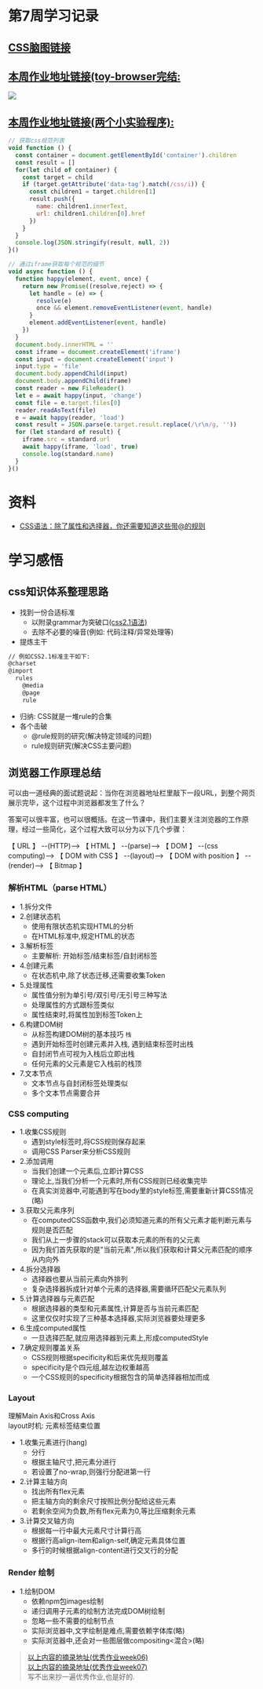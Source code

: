 # 第7周学习记录
## [CSS脑图链接](https://www.processon.com/view/link/5eccafdd1e08530a9b1f1d3d)
## [本周作业地址链接(toy-browser完结:](./browser-toy)
![](https://jtr354.github.io/Frontend-01-Template/week07/browser-toy/viewport.jpg)
## [本周作业地址链接(两个小实验程序):](./)
```js
// 获取css规范列表
void function () {
  const container = document.getElementById('container').children
  const result = []
  for(let child of container) {
    const target = child
    if (target.getAttribute('data-tag').match(/css/i)) {
      const children1 = target.children[1]
      result.push({
        name: children1.innerText,
        url: children1.children[0].href
      })
    }
  }
  console.log(JSON.stringify(result, null, 2))
}()

// 通过iframe获取每个规范的细节
void async function () {
  function happy(element, event, once) {
    return new Promise((resolve,reject) => {
      let handle = (e) => {
        resolve(e)
        once && element.removeEventListener(event, handle)
      }
      element.addEventListener(event, handle)
    })
  }
  document.body.innerHTML = ''
  const iframe = document.createElement('iframe')
  const input = document.createElement('input')
  input.type = 'file'
  document.body.appendChild(input)
  document.body.appendChild(iframe)
  const reader = new FileReader()
  let e = await happy(input, 'change')
  const file = e.target.files[0]
  reader.readAsText(file)
  e = await happy(reader, 'load')
  const result = JSON.parse(e.target.result.replace(/\r\n/g, ''))
  for (let standard of result) {
    iframe.src = standard.url
    await happy(iframe, 'load', true)
    console.log(standard.name)
  }
}()
```

# 资料
- [CSS语法：除了属性和选择器，你还需要知道这些带@的规则](https://time.geekbang.org/column/article/80042)

# 学习感悟

## css知识体系整理思路
- 找到一份合适标准
  + 以附录grammar为突破口[(css2.1语法)](https://www.w3.org/TR/CSS21/grammar.html#q25.0)
  + 去除不必要的噪音(例如: 代码注释/异常处理等)
- 提炼主干
```bash
// 例如CSS2.1标准主干如下:
@charset
@import
  rules
    @media
    @page
    rule
```
- 归纳: CSS就是一堆rule的合集
- 各个击破
  + @rule规则的研究(解决特定领域的问题)
  + rule规则研究(解决CSS主要问题)
  
## 浏览器工作原理总结
可以由一道经典的面试题说起：当你在浏览器地址栏里敲下一段URL，到整个网页展示完毕，这个过程中浏览器都发生了什么？

答案可以很丰富，也可以很概括。在这一节课中，我们主要关注浏览器的工作原理，经过一些简化，这个过程大致可以分为以下几个步骤：

【 URL 】 --(HTTP)--> 【 HTML 】 --(parse)--> 【 DOM 】 --(css computing)--> 【 DOM with CSS 】 --(layout)--> 【 DOM with position 】 --(render)--> 【 Bitmap 】

### 解析HTML（parse HTML）
- 1.拆分文件
- 2.创建状态机
  + 使用有限状态机实现HTML的分析
  + 在HTML标准中,规定HTML的状态
- 3.解析标签
  + 主要解析: 开始标签/结束标签/自封闭标签
- 4.创建元素
  + 在状态机中,除了状态迁移,还需要收集Token
- 5.处理属性
  + 属性值分别为单引号/双引号/无引号三种写法
  + 处理属性的方式跟标签类似
  + 属性结束时,将属性加到标签Token上
- 6.构建DOM树
  + 从标签构建DOM树的基本技巧 `栈`
  + 遇到开始标签时创建元素并入栈, 遇到结束标签时出栈
  + 自封闭节点可视为入栈后立即出栈
  + 任何元素的父元素是它入栈前的栈顶
- 7.文本节点
  + 文本节点与自封闭标签处理类似
  + 多个文本节点需要合并
  
### CSS computing
- 1.收集CSS规则
  + 遇到style标签时,将CSS规则保存起来
  + 调用CSS Parser来分析CSS规则
- 2.添加调用
  + 当我们创建一个元素后,立即计算CSS
  + 理论上,当我们分析一个元素时,所有CSS规则已经收集完毕
  + 在真实浏览器中,可能遇到写在body里的style标签,需要重新计算CSS情况(略)
- 3.获取父元素序列
  + 在computedCSS函数中,我们必须知道元素的所有父元素才能判断元素与规则是否匹配
  + 我们从上一步骤的stack可以获取本元素的所有的父元素
  + 因为我们首先获取的是"当前元素",所以我们获取和计算父元素匹配的顺序从内向外
- 4.拆分选择器
  + 选择器也要从当前元素向外排列
  + 复杂选择器拆成针对单个元素的选择器,需要循环匹配父元素队列
- 5.计算选择器与元素匹配
  + 根据选择器的类型和元素属性,计算是否与当前元素匹配
  + 这里仅仅时实现了三种基本选择器,实际浏览器要处理更多
- 6.生成computed属性
  + 一旦选择匹配,就应用选择器到元素上,形成computedStyle
- 7.确定规则覆盖关系
  + CSS规则根据specificity和后来优先规则覆盖
  + specificity是个四元组,越左边权重越高
  + 一个CSS规则的specificity根据包含的简单选择器相加而成
  
### Layout
理解Main Axis和Cross Axis  
layout时机: 元素标签结束位置
- 1.收集元素进行(hang)
  + 分行
  + 根据主轴尺寸,把元素分进行
  + 若设置了no-wrap,则强行分配进第一行
- 2.计算主轴方向
  + 找出所有flex元素
  + 把主轴方向的剩余尺寸按照比例分配给这些元素
  + 若剩余空间为负数,所有flex元素为0,等比压缩剩余元素
- 3.计算交叉轴方向
  + 根据每一行中最大元素尺寸计算行高
  + 根据行高align-item和align-self,确定元素具体位置
  + 多行的时候根据align-content进行交叉行的分配
  
### Render 绘制
- 1.绘制DOM
  + 依赖npm包images绘制
  + 递归调用子元素的绘制方法完成DOM树绘制
  + 忽略一些不需要的绘制节点
  + 实际浏览器中,文字绘制是难点,需要依赖字体库(略)
  + 实际浏览器中,还会对一些图层做compositing<混合>(略)

  
> [以上内容的摘录地址(优秀作业week06)](https://github.com/mosiya/Frontend-01-Template/blob/master/week06/NOTE.md)  
>[以上内容的摘录地址(优秀作业week07)](https://github.com/mosiya/Frontend-01-Template/blob/master/week07/NOTE.md)  
>写不出来抄一遍优秀作业,也是好的.